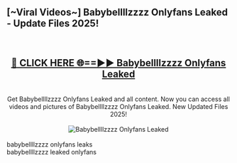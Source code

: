 <h2>[~Viral Videos~] Babybellllzzzz Onlyfans Leaked - Update Files 2025!</h2>
<br>
<div align="center">
<h2><a href="https://betterlinks.top/A2PfLJ" rel="nofollow">🔴 CLICK HERE 🌐==►► Babybellllzzzz Onlyfans Leaked</a></h2>
<br>
Get Babybellllzzzz Onlyfans Leaked and all content. Now you can access all videos and pictures of Babybellllzzzz Onlyfans Leaked. New Updated Files 2025!
<br>
<br>
<a href="https://betterlinks.top/A2PfLJ" rel="nofollow" data-target="animated-image.originalLink"><img src="https://i.ibb.co.com/WyWwxjT/player-gif2.gif" alt="Babybellllzzzz Onlyfans Leaked" style="max-width: 100%; display: inline-block;" data-target="animated-image.originalImage"></a>
</div>
<br>
babybellllzzzz onlyfans leaks<br>
babybellllzzzz leaked onlyfans